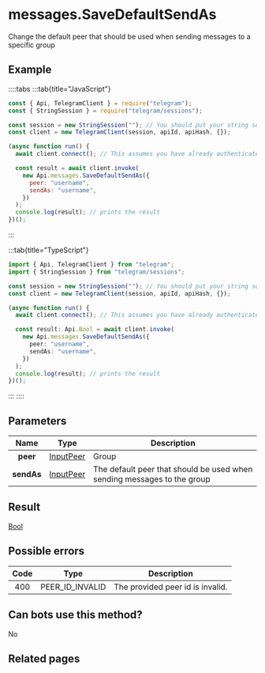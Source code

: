 # messages.SaveDefaultSendAs

Change the default peer that should be used when sending messages to a specific group

## Example

::::tabs
:::tab{title="JavaScript"}

```js
const { Api, TelegramClient } = require("telegram");
const { StringSession } = require("telegram/sessions");

const session = new StringSession(""); // You should put your string session here
const client = new TelegramClient(session, apiId, apiHash, {});

(async function run() {
  await client.connect(); // This assumes you have already authenticated with .start()

  const result = await client.invoke(
    new Api.messages.SaveDefaultSendAs({
      peer: "username",
      sendAs: "username",
    })
  );
  console.log(result); // prints the result
})();
```

:::

:::tab{title="TypeScript"}

```ts
import { Api, TelegramClient } from "telegram";
import { StringSession } from "telegram/sessions";

const session = new StringSession(""); // You should put your string session here
const client = new TelegramClient(session, apiId, apiHash, {});

(async function run() {
  await client.connect(); // This assumes you have already authenticated with .start()

  const result: Api.Bool = await client.invoke(
    new Api.messages.SaveDefaultSendAs({
      peer: "username",
      sendAs: "username",
    })
  );
  console.log(result); // prints the result
})();
```

:::
::::

## Parameters

|    Name    | Type                                                  | Description                                                             |
| :--------: | ----------------------------------------------------- | ----------------------------------------------------------------------- |
|  **peer**  | [InputPeer](https://core.telegram.org/type/InputPeer) | Group                                                                   |
| **sendAs** | [InputPeer](https://core.telegram.org/type/InputPeer) | The default peer that should be used when sending messages to the group |

## Result

[Bool](https://core.telegram.org/type/Bool)

## Possible errors

| Code | Type            | Description                      |
| :--: | --------------- | -------------------------------- |
| 400  | PEER_ID_INVALID | The provided peer id is invalid. |

## Can bots use this method?

No

## Related pages
